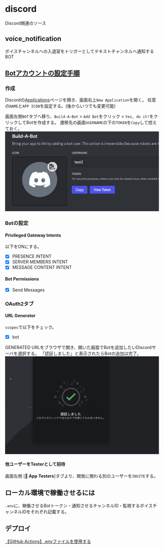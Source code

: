 # discord

Discord関連のソース
<!--  -->
## voice_notification

ボイスチャンネルへの入退室をトリガーとしてテキストチャンネルへ通知するBOT

## [Botアカウントの設定手順](https://discordpy.readthedocs.io/ja/latest/discord.html)

### 作成

Discordの[Applications](https://discord.com/developers/applications)ページを開き、画面右上`New Application`を開く。
任意の`NAME`と`APP ICON`を設定する。(後からいつでも変更可能)

画面左側`BOT`タブへ移り、`Build-A-Bot` > `Add Bot`をクリック > `Yes, do it!`をクリックしてBotを作成する。
遷移先の画面`USERNAME`の下の`TOKEN`を`Copy`して控えておく。
![TOKEN](/img/create01.png)

### Botの設定

#### Privileged Gateway Intents

以下をONにする。

- [x] PRESENCE INTENT
- [x] SERVER MEMBERS INTENT
- [x] MESSAGE CONTENT INTENT

#### Bot Permissions

- [x] Send Messages

### OAuth2タブ

#### URL Generator

`scopes`で以下をチェック。

- [x] bot

GENERATED URLをブラウザで開き、開いた画面でBotを追加したいDiscordサーバを選択する。
「認証しました」と表示されたらBotの追加は完了。
![certificated](/img/create02.png)

#### 他ユーザーをTesterとして招待

画面左側 [**🙋 App Testers**]タブより、開発に関わる別のユーザーを`INVITE`する。

## ローカル環境で稼働させるには

`.env`に、稼働させるBotトークン・通知させるチャンネルID・監視するボイスチャンネルIDをそれぞれ記載する。

## デプロイ

[【GitHub Actions】.envファイルを使用する](https://zenn.dev/big_tanukiudon/articles/fc1a2ff562ce3d)